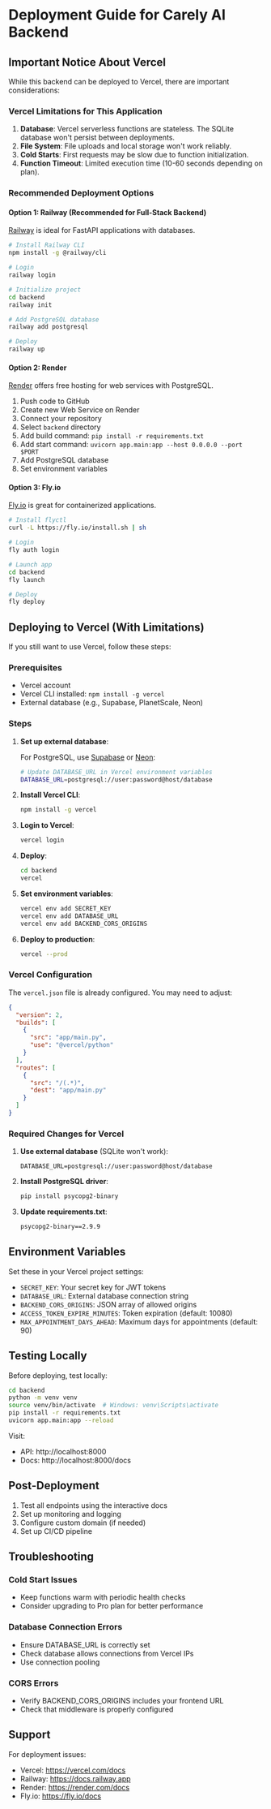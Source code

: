# Deployment Guide for Carely AI Backend

## Important Notice About Vercel

While this backend can be deployed to Vercel, there are important considerations:

### Vercel Limitations for This Application

1. **Database**: Vercel serverless functions are stateless. The SQLite database won't persist between deployments.
2. **File System**: File uploads and local storage won't work reliably.
3. **Cold Starts**: First requests may be slow due to function initialization.
4. **Function Timeout**: Limited execution time (10-60 seconds depending on plan).

### Recommended Deployment Options

#### Option 1: Railway (Recommended for Full-Stack Backend)
[Railway](https://railway.app) is ideal for FastAPI applications with databases.

```bash
# Install Railway CLI
npm install -g @railway/cli

# Login
railway login

# Initialize project
cd backend
railway init

# Add PostgreSQL database
railway add postgresql

# Deploy
railway up
```

#### Option 2: Render
[Render](https://render.com) offers free hosting for web services with PostgreSQL.

1. Push code to GitHub
2. Create new Web Service on Render
3. Connect your repository
4. Select `backend` directory
5. Add build command: `pip install -r requirements.txt`
6. Add start command: `uvicorn app.main:app --host 0.0.0.0 --port $PORT`
7. Add PostgreSQL database
8. Set environment variables

#### Option 3: Fly.io
[Fly.io](https://fly.io) is great for containerized applications.

```bash
# Install flyctl
curl -L https://fly.io/install.sh | sh

# Login
fly auth login

# Launch app
cd backend
fly launch

# Deploy
fly deploy
```

## Deploying to Vercel (With Limitations)

If you still want to use Vercel, follow these steps:

### Prerequisites
- Vercel account
- Vercel CLI installed: `npm install -g vercel`
- External database (e.g., Supabase, PlanetScale, Neon)

### Steps

1. **Set up external database**:
   
   For PostgreSQL, use [Supabase](https://supabase.com) or [Neon](https://neon.tech):
   ```bash
   # Update DATABASE_URL in Vercel environment variables
   DATABASE_URL=postgresql://user:password@host/database
   ```

2. **Install Vercel CLI**:
   ```bash
   npm install -g vercel
   ```

3. **Login to Vercel**:
   ```bash
   vercel login
   ```

4. **Deploy**:
   ```bash
   cd backend
   vercel
   ```

5. **Set environment variables**:
   ```bash
   vercel env add SECRET_KEY
   vercel env add DATABASE_URL
   vercel env add BACKEND_CORS_ORIGINS
   ```

6. **Deploy to production**:
   ```bash
   vercel --prod
   ```

### Vercel Configuration

The `vercel.json` file is already configured. You may need to adjust:

```json
{
  "version": 2,
  "builds": [
    {
      "src": "app/main.py",
      "use": "@vercel/python"
    }
  ],
  "routes": [
    {
      "src": "/(.*)",
      "dest": "app/main.py"
    }
  ]
}
```

### Required Changes for Vercel

1. **Use external database** (SQLite won't work):
   ```env
   DATABASE_URL=postgresql://user:password@host/database
   ```

2. **Install PostgreSQL driver**:
   ```bash
   pip install psycopg2-binary
   ```

3. **Update requirements.txt**:
   ```txt
   psycopg2-binary==2.9.9
   ```

## Environment Variables

Set these in your Vercel project settings:

- `SECRET_KEY`: Your secret key for JWT tokens
- `DATABASE_URL`: External database connection string
- `BACKEND_CORS_ORIGINS`: JSON array of allowed origins
- `ACCESS_TOKEN_EXPIRE_MINUTES`: Token expiration (default: 10080)
- `MAX_APPOINTMENT_DAYS_AHEAD`: Maximum days for appointments (default: 90)

## Testing Locally

Before deploying, test locally:

```bash
cd backend
python -m venv venv
source venv/bin/activate  # Windows: venv\Scripts\activate
pip install -r requirements.txt
uvicorn app.main:app --reload
```

Visit:
- API: http://localhost:8000
- Docs: http://localhost:8000/docs

## Post-Deployment

1. Test all endpoints using the interactive docs
2. Set up monitoring and logging
3. Configure custom domain (if needed)
4. Set up CI/CD pipeline

## Troubleshooting

### Cold Start Issues
- Keep functions warm with periodic health checks
- Consider upgrading to Pro plan for better performance

### Database Connection Errors
- Ensure DATABASE_URL is correctly set
- Check database allows connections from Vercel IPs
- Use connection pooling

### CORS Errors
- Verify BACKEND_CORS_ORIGINS includes your frontend URL
- Check that middleware is properly configured

## Support

For deployment issues:
- Vercel: https://vercel.com/docs
- Railway: https://docs.railway.app
- Render: https://render.com/docs
- Fly.io: https://fly.io/docs

